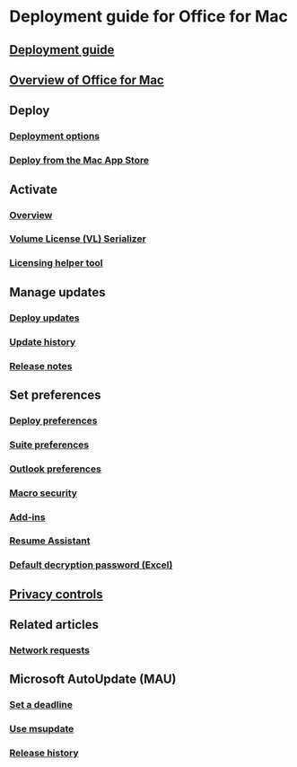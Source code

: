 # Deployment guide for Office for Mac

## [Deployment guide](deployment-guide-for-office-for-mac.md)
## [Overview of Office for Mac](overview.md)

## Deploy
### [Deployment options](deployment-options-for-office-for-mac.md)
### [Deploy from the Mac App Store](deploy-mac-app-store.md)

## Activate
### [Overview](overview-of-activation-for-office-for-mac.md)
### [Volume License (VL) Serializer](volume-license-serializer.md)
### [Licensing helper tool](licensing-helper-tool.md)

## Manage updates
### [Deploy updates](deploy-updates-for-office-for-mac.md)
### [Update history](/officeupdates/update-history-office-for-mac)
### [Release notes](/officeupdates/release-notes-office-for-mac)

## Set preferences
### [Deploy preferences](deploy-preferences-for-office-for-mac.md)
### [Suite preferences](preferences-office.md)
### [Outlook preferences](preferences-outlook.md)
### [Macro security](set-preference-macro-security-office-for-mac.md)
### [Add-ins](preferences-add-ins.md)
### [Resume Assistant](set-preference-resume-assistant-word.md)
### [Default decryption password (Excel)](set-preference-default-password-excel.md)

## [Privacy controls](../privacy/mac-privacy-preferences.md)

## Related articles
### [Network requests](/microsoft-365/enterprise/network-requests-in-office-2016-for-mac)

## Microsoft AutoUpdate (MAU)
### [Set a deadline](mau-deadline.md)
### [Use msupdate](update-office-for-mac-using-msupdate.md)
### [Release history](/officeupdates/release-history-microsoft-autoupdate)
